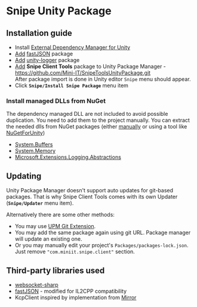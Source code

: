 # Snipe Unity Package


## Installation guide

* Install [External Dependency Manager for Unity](https://github.com/googlesamples/unity-jar-resolver)
* [Add](https://docs.unity3d.com/Manual/upm-ui-giturl.html) [fastJSON](https://github.com/Mini-IT/fastJSON-unity-package) package
* [Add](https://docs.unity3d.com/Manual/upm-ui-giturl.html) [unity-logger](https://github.com/Mini-IT/unity-logger) package
* [Add](https://docs.unity3d.com/Manual/upm-ui-giturl.html) <b>Snipe Client Tools</b> package to Unity Package Manager - https://github.com/Mini-IT/SnipeToolsUnityPackage.git <br />
After package import is done in Unity editor `Snipe` menu should appear.
* Click <b>`Snipe/Install Snipe Package`</b> menu item

### Install managed DLLs from NuGet
The dependency managed DLL are not included to avoid possible duplication. You need to add them to the project manually. You can extract the needed dlls from NuGet packages (either [manually](https://stackoverflow.com/a/61187711) or using a tool like [NuGetForUnity](https://github.com/GlitchEnzo/NuGetForUnity))
* [System.Buffers](https://www.nuget.org/packages/System.Buffers/4.5.1)
* [System.Memory](https://www.nuget.org/packages/System.Memory/4.5.5)
* [Microsoft.Extensions.Logging.Abstractions](https://www.nuget.org/packages/Microsoft.Extensions.Logging.Abstractions/7.0.1)

## Updating

Unity Package Manager doesn't support auto updates for git-based packages. That is why Snipe Client Tools comes with its own Updater (<b>`Snipe/Updater`</b> menu item).

Alternatively there are some other methods:
* You may use [UPM Git Extension](https://github.com/mob-sakai/UpmGitExtension).
* You may add the same package again using git URL. Package manager will update an existing one.
* Or you may manually edit your project's `Packages/packages-lock.json`. Just remove `"com.miniit.snipe.client"` section.

## Third-party libraries used

* [websocket-sharp](https://github.com/sta/websocket-sharp)
* [fastJSON](https://github.com/mgholam/fastJSON) - modified for IL2CPP compatibility
* KcpClient inspired by implementation from [Mirror](https://github.com/vis2k/Mirror)
